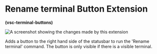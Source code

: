 # Rename terminal Button Extension

**(vsc-terminal-buttons)**

![A screenshot showing the changes made by this extension](https://raw.githubusercontent.com/sketchbuch/vsc-terminal-buttons/master/docs/images/screenshot.png '# Rename terminal Button Extension')

Adds a button to the right hand side of the statusbar to run the 'Rename terminal' command. The button is only visible if there is a visible terminal.
